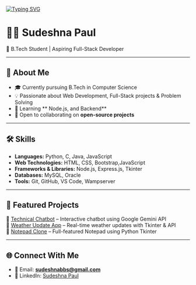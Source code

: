 [![Typing SVG](https://readme-typing-svg.herokuapp.com?font=Fira+Code&pause=1000&color=00C2FF&width=435&lines=Hi+there+👋;I'm+Sudeshna+Paul;Aspiring+Full-Stack+Developer)](https://git.io/typing-svg)


# 👩‍💻 Sudeshna Paul  

🌟 B.Tech Student | Aspiring Full-Stack Developer  

---

## 🚀 About Me
- 🎓 Currently pursuing B.Tech in Computer Science  
- 💡 Passionate about Web Development, Full-Stack projects & Problem Solving  
- 🌱 Learning ** Node.js, and Backend**  
- 🤝 Open to collaborating on **open-source projects**  

---

## 🛠️ Skills
- **Languages:** Python, C, Java, JavaScript  
- **Web Technologies:** HTML, CSS, Bootstrap,JavaScript  
- **Frameworks & Libraries:** Node.js, Express.js, Tkinter  
- **Databases:** MySQL, Oracle  
- **Tools:** Git, GitHub, VS Code, Wampserver

---

## 📌 Featured Projects
🔹 [Technical Chatbot](https://github.com/student-Sudeshnapaul/Project-Technical-Chatbot) – Interactive chatbot using Google Gemini API  
🔹 [Weather Update App](https://github.com/student-Sudeshnapaul/Project--Weather-Update) – Real-time weather updates with Tkinter & API  
🔹 [Notepad Clone](https://github.com/student-Sudeshnapaul/Project-Notepad-Clone) – Full-featured Notepad using Python Tkinter  

---

## 🌐 Connect With Me
- 📧 Email: **sudeshnabbs@gmail.com**  
- 💼 LinkedIn: [Sudeshna Paul](https://www.linkedin.com/in/sudeshnapaul247/)  


